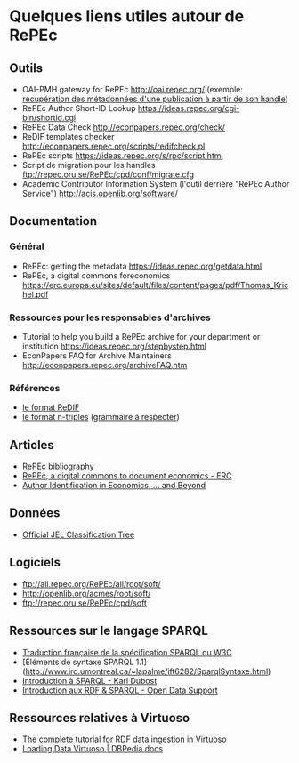 # Quelques liens utiles autour de RePEc

## Outils 

- OAI-PMH gateway for RePEc http://oai.repec.org/ (exemple: [récupération des métadonnées d'une publication à partir de son handle](http://oai.repec.org/?verb=GetRecord&metadataPrefix=oai_dc&identifier=oai:RePEc:cup:endeec:v:16:y:2011:i:02:p:239-242_00))
- RePEc Author Short-ID Lookup https://ideas.repec.org/cgi-bin/shortid.cgi
- RePEc Data Check http://econpapers.repec.org/check/
- ReDIF templates checker http://econpapers.repec.org/scripts/redifcheck.pl 
- RePEc scripts https://ideas.repec.org/s/rpc/script.html
- Script de migration pour les handles ftp://repec.oru.se/RePEc/cpd/conf/migrate.cfg
- Academic Contributor Information System (l'outil derrière "RePEc Author Service") http://acis.openlib.org/software/


## Documentation

### Général

- RePEc: getting the metadata https://ideas.repec.org/getdata.html
- RePEc, a digital commons foreconomics https://erc.europa.eu/sites/default/files/content/pages/pdf/Thomas_Krichel.pdf

### Ressources pour les responsables d'archives

- Tutorial to help you build a RePEc archive for your department or institution https://ideas.repec.org/stepbystep.html
- EconPapers FAQ for Archive Maintainers http://econpapers.repec.org/archiveFAQ.htm

### Références

- [le format ReDIF](http://openlib.org/acmes/root/docu/redif_1.html)
- [le format n-triples](https://www.w3.org/TR/n-triples) ([grammaire à respecter](https://www.w3.org/TR/n-triples/#n-triples-grammar))


## Articles

- [RePEc bibliography](http://www.jonas.ax/repec/RePEc-bibliography.html)
- [RePEc, a digital commons to document economics - ERC](https://erc.europa.eu/sites/default/files/content/pages/pdf/Thomas_Krichel.pdf)
- [Author Identification in Economics, ... and Beyond](https://research.stlouisfed.org/wp/2012/2012-018.pdf)


## Données

- [Official JEL Classification Tree](https://www.aeaweb.org/econlit/classificationTree.xml)


## Logiciels

- ftp://all.repec.org/RePEc/all/root/soft/
- http://openlib.org/acmes/root/soft/
- ftp://repec.oru.se/RePEc/cpd/soft


## Ressources sur le langage SPARQL

- [Traduction française de la spécification SPARQL du W3C](http://www.yoyodesign.org/doc/w3c/rdf-sparql-query/)
- [Éléments de syntaxe SPARQL 1.1] (http://www.iro.umontreal.ca/~lapalme/ift6282/SparqlSyntaxe.html)
- [Introduction à SPARQL - Karl Dubost](http://www.la-grange.net/2009/02/24/etincelles-semantique)
- [Introduction aux RDF & SPARQL - Open Data Support](http://fr.slideshare.net/OpenDataSupport/introduction-to-rdf-sparql-v013-fr/)


## Ressources relatives à Virtuoso

- [The complete tutorial for RDF data ingestion in Virtuoso](https://confluence.deri.ie:8443/display/webstar/The+complete+tutorial+for+RDF+data+ingestion+in+Virtuoso)
- [Loading Data Virtuoso | DBPedia docs](https://github.com/dbpedia/dbpedia-docs/wiki/Loading-Data-Virtuoso)
